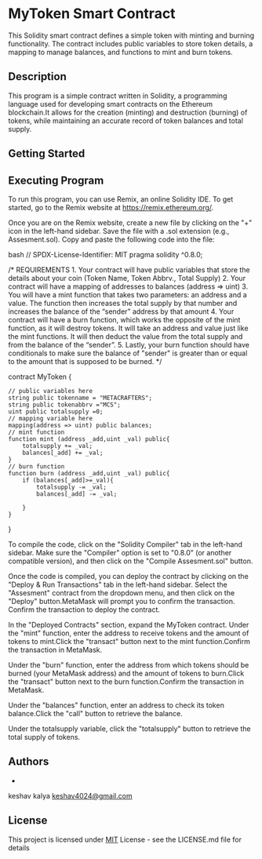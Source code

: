 # MyToken Smart Contract

This Solidity smart contract defines a simple token with minting and burning functionality. The contract includes public variables to store token details, a mapping to manage balances, and functions to mint and burn tokens.


## Description
This program is a simple contract written in Solidity, a programming language used for developing smart contracts on the Ethereum blockchain.It allows for the creation (minting) and destruction (burning) of tokens, while maintaining an accurate record of token balances and total supply.
## Getting Started
## Executing Program
To run this program, you can use Remix, an online Solidity IDE. To get started, go to the Remix website at https://remix.ethereum.org/.

Once you are on the Remix website, create a new file by clicking on the "+" icon in the left-hand sidebar. Save the file with a .sol extension (e.g., Assesment.sol). Copy and paste the following code into the file:




bash
  // SPDX-License-Identifier: MIT
pragma solidity ^0.8.0;


/*
       REQUIREMENTS
    1. Your contract will have public variables that store the details about your coin (Token Name, Token Abbrv., Total Supply)
    2. Your contract will have a mapping of addresses to balances (address => uint)
    3. You will have a mint function that takes two parameters: an address and a value. 
       The function then increases the total supply by that number and increases the balance 
       of the “sender” address by that amount
    4. Your contract will have a burn function, which works the opposite of the mint function, as it will destroy tokens. 
       It will take an address and value just like the mint functions. It will then deduct the value from the total supply 
       and from the balance of the “sender”.
    5. Lastly, your burn function should have conditionals to make sure the balance of "sender" is greater than or equal 
       to the amount that is supposed to be burned.
*/

contract MyToken {
  
    // public variables here
    string public tokenname = "METACRAFTERS";
    string public tokenabbrv ="MCS";
    uint public totalsupply =0;
    // mapping variable here
    mapping(address => uint) public balances;
    // mint function
    function mint (address _add,uint _val) public{
        totalsupply += _val;
        balances[_add] += _val;      
    }
    // burn function
    function burn (address _add,uint _val) public{
        if (balances[_add]>=_val){
            totalsupply -= _val;
            balances[_add] -= _val;

        }
    }
}


To compile the code, click on the "Solidity Compiler" tab in the left-hand sidebar. Make sure the "Compiler" option is set to "0.8.0" (or another compatible version), and then click on the "Compile Assesment.sol" button.

Once the code is compiled, you can deploy the contract by clicking on the "Deploy & Run Transactions" tab in the left-hand sidebar. Select the "Assesment" contract from the dropdown menu, and then click on the "Deploy" button.MetaMask will prompt you to confirm the transaction. Confirm the transaction to deploy the contract.

In the "Deployed Contracts" section, expand the MyToken contract.
Under the "mint" function, enter the address to receive tokens and the amount of tokens to mint.Click the "transact" button next to the mint function.Confirm the transaction in MetaMask.

Under the "burn" function, enter the address from which tokens should be burned (your MetaMask address) and the amount of tokens to burn.Click the "transact" button next to the burn function.Confirm the transaction in MetaMask.

Under the "balances" function, enter an address to check its token balance.Click the "call" button to retrieve the balance.

Under the totalsupply variable, click the "totalsupply" button to retrieve the total supply of tokens.






## Authors

- 
keshav kalya
keshav4024@gmail.com



## License




This project is licensed under [MIT](https://choosealicense.com/licenses/mit/) License - see the LICENSE.md file for details
